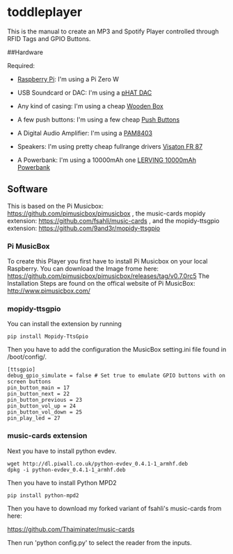 # toddleplayer
This is the manual to create an MP3 and Spotify Player controlled through RFID Tags and GPIO Buttons. 

##Hardware

Required: 

* [Raspberry Pi](https://www.raspberrypi.org/products/): I'm using a Pi Zero W

* USB Soundcard or DAC: I'm using a [pHAT DAC](https://shop.pimoroni.com/products/phat-dac)

* Any kind of casing: I'm using a cheap  [Wooden Box](http://www.ebay.de/itm/ZWEIERGRUPPE-EINFACHES-HOLZ-HOLZKISTE-TRUNK-OHNE-GRIFFE-FUR-SERVIETTEN/152320770330?hash=item237706811a:g:3lUAAOSw5cNYLHL1)

* A few push buttons: I'm using a few cheap [Push Buttons](https://www.ebay.de/itm/152295745935?_trksid=p2060353.m2749.l2649&ssPageName=STRK%3AMEBIDX%3AIT)

* A Digital Audio Amplifier: I'm using a [PAM8403](https://www.ebay.de/itm/PAM8403-Volume-Adjustment-2-Kanal-Digital-Amplifier-Module-Audioverst%C3%A4rker/271513588858?ssPageName=STRK%3AMEBIDX%3AIT&_trksid=p2060353.m2749.l2649)

* Speakers: I'm using pretty cheap fullrange drivers [Visaton FR 87](https://www.conrad.de/de/34-zoll-breitband-lautsprecher-chassis-visaton-fr-87-15-w-4-1173601.html)

* A Powerbank: I'm using a 10000mAh one [LERVING 10000mAh Powerbank](https://www.amazon.de/LERVING-10000mAh-Powerbank-Ladeger%C3%A4t-Technologie/dp/B00Q2M3AAM/ref=cm_cr_arp_d_product_top?ie=UTF8)

## Software
This is based on the Pi Musicbox: https://github.com/pimusicbox/pimusicbox ,
the music-cards mopidy extension: https://github.com/fsahli/music-cards ,
and the mopidy-ttsgpio extension: https://github.com/9and3r/mopidy-ttsgpio

### Pi MusicBox
To create this Player you first have to install Pi Musicbox on your local Raspberry. 
You can download the Image frome here: https://github.com/pimusicbox/pimusicbox/releases/tag/v0.7.0rc5
The Installation Steps are found on the offical website of Pi MusicBox: http://www.pimusicbox.com/

### mopidy-ttsgpio

You can install the extension by running 
```
pip install Mopidy-TtsGpio
```
Then you have to add the configuration  the MusicBox setting.ini file found in /boot/config/.
```
[ttsgpio]
debug_gpio_simulate = false # Set true to emulate GPIO buttons with on screen buttons
pin_button_main = 17
pin_button_next = 22
pin_button_previous = 23
pin_button_vol_up = 24
pin_button_vol_down = 25
pin_play_led = 27
```

### music-cards extension
Next you have to install python evdev. 
```
wget http://dl.piwall.co.uk/python-evdev_0.4.1-1_armhf.deb
dpkg -i python-evdev_0.4.1-1_armhf.deb
```
Then you have to install Python MPD2
```
pip install python-mpd2
```
Then you have to download my forked variant of fsahli's music-cards from here:

https://github.com/Thaiminater/music-cards

Then run 'python config.py' to select the reader from the inputs.
